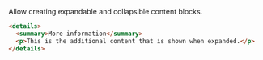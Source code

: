 Allow creating expandable and collapsible content blocks.

```html
<details>
  <summary>More information</summary>
  <p>This is the additional content that is shown when expanded.</p>
</details>
```
